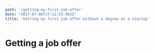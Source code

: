```yaml
---
path: '/getting-my-first-job-offer'
date: "2017-07-06T17:12:33.962Z"
title: 'Getting my first job offer without a degree at a startup'
---
```


# Getting a job offer